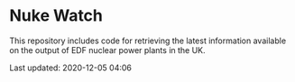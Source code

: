 # Nuke Watch

This repository includes code for retrieving the latest information available on the output of EDF nuclear power plants in the UK.

Last updated: 2020-12-05 04:06
